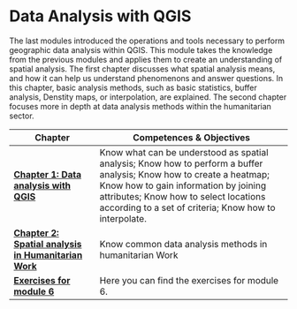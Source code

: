 # Data Analysis with QGIS

The last modules introduced the operations and tools necessary to perform geographic data analysis within QGIS. This module takes the knowledge from the previous modules and applies them to create an understanding of spatial analysis. The first chapter discusses what spatial analysis means, and how it can help us understand phenomenons and answer questions. In this chapter, basic analysis methods, such as basic statistics, buffer analysis, Denstity maps, or interpolation, are explained. The second chapter focuses more in depth at data analysis methods within the humanitarian sector. 


| __Chapter__ | __Competences & Objectives__ | 
| ----------- | ---------------------------- |
| __[Chapter 1: Data analysis with QGIS](/content/Modul_6/en_qgis_data_analysis_theorie.md)__ | Know what can be understood as spatial analysis;  Know how to perform a buffer analysis; Know how to create a heatmap; Know how to gain information by joining attributes; Know how to select locations according to a set of criteria; Know how to interpolate. | 
| __[Chapter 2: Spatial analysis in Humanitarian Work](/content/Modul_6/en_module_6_overview.mden_qgis_common_data_analysis.md)__ | Know common data analysis methods in humanitarian Work | 
| __[Exercises for module 6](/content/Modul_6/en_qgis_modul_6_exercises.md)__ | Here you can find the exercises for module 6. | 
